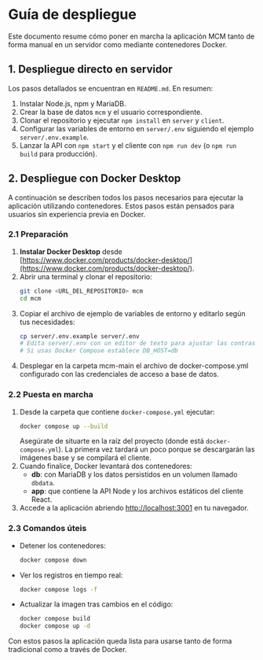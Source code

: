 # Guía de despliegue

Este documento resume cómo poner en marcha la aplicación MCM tanto de forma manual en un servidor como mediante contenedores Docker.

## 1. Despliegue directo en servidor

Los pasos detallados se encuentran en `README.md`. En resumen:

1. Instalar Node.js, npm y MariaDB.
2. Crear la base de datos `mcm` y el usuario correspondiente.
3. Clonar el repositorio y ejecutar `npm install` en `server` y `client`.
4. Configurar las variables de entorno en `server/.env` siguiendo el ejemplo `server/.env.example`.
5. Lanzar la API con `npm start` y el cliente con `npm run dev` (o `npm run build` para producción).

## 2. Despliegue con Docker Desktop

A continuación se describen todos los pasos necesarios para ejecutar la aplicación utilizando contenedores. Estos pasos están pensados para usuarios sin experiencia previa en Docker.

### 2.1 Preparación

1. **Instalar Docker Desktop** desde [https://www.docker.com/products/docker-desktop/](https://www.docker.com/products/docker-desktop/).
2. Abrir una terminal y clonar el repositorio:
   ```bash
   git clone <URL_DEL_REPOSITORIO> mcm
   cd mcm
   ```
3. Copiar el archivo de ejemplo de variables de entorno y editarlo según tus necesidades:
   ```bash
   cp server/.env.example server/.env
   # Edita server/.env con un editor de texto para ajustar las contraseñas
   # Si usas Docker Compose establece DB_HOST=db
   ```
4. Desplegar en la carpeta mcm-main el archivo de docker-compose.yml configurado con las credenciales de acceso a base de datos.

### 2.2 Puesta en marcha

1. Desde la carpeta que contiene `docker-compose.yml` ejecutar:
   ```bash
   docker compose up --build
   ```
   Asegúrate de situarte en la raíz del proyecto (donde está `docker-compose.yml`).
   La primera vez tardará un poco porque se descargarán las imágenes base y se compilará el cliente.
2. Cuando finalice, Docker levantará dos contenedores:
   - **db**: con MariaDB y los datos persistidos en un volumen llamado `dbdata`.
   - **app**: que contiene la API Node y los archivos estáticos del cliente React.
3. Accede a la aplicación abriendo [http://localhost:3001](http://localhost:3001) en tu navegador.

### 2.3 Comandos úteis

- Detener los contenedores:
  ```bash
  docker compose down
  ```
- Ver los registros en tiempo real:
  ```bash
  docker compose logs -f
  ```
- Actualizar la imagen tras cambios en el código:
  ```bash
  docker compose build
  docker compose up -d
  ```

Con estos pasos la aplicación queda lista para usarse tanto de forma tradicional como a través de Docker.
